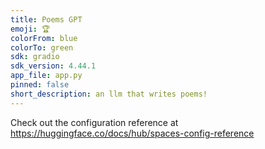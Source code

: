 ```yaml
---
title: Poems GPT
emoji: 🏆
colorFrom: blue
colorTo: green
sdk: gradio
sdk_version: 4.44.1
app_file: app.py
pinned: false
short_description: an llm that writes poems!
---
```


Check out the configuration reference at https://huggingface.co/docs/hub/spaces-config-reference
